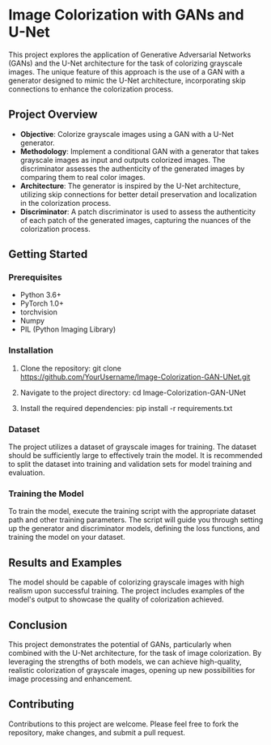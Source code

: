 # Image Colorization with GANs and U-Net

This project explores the application of Generative Adversarial Networks (GANs) and the U-Net architecture for the task of colorizing grayscale images. The unique feature of this approach is the use of a GAN with a generator designed to mimic the U-Net architecture, incorporating skip connections to enhance the colorization process.

## Project Overview

- **Objective**: Colorize grayscale images using a GAN with a U-Net generator.
- **Methodology**: Implement a conditional GAN with a generator that takes grayscale images as input and outputs colorized images. The discriminator assesses the authenticity of the generated images by comparing them to real color images.
- **Architecture**: The generator is inspired by the U-Net architecture, utilizing skip connections for better detail preservation and localization in the colorization process.
- **Discriminator**: A patch discriminator is used to assess the authenticity of each patch of the generated images, capturing the nuances of the colorization process.

## Getting Started

### Prerequisites

- Python 3.6+
- PyTorch 1.0+
- torchvision
- Numpy
- PIL (Python Imaging Library)

### Installation

1. Clone the repository:
git clone https://github.com/YourUsername/Image-Colorization-GAN-UNet.git

2. Navigate to the project directory:
cd Image-Colorization-GAN-UNet

3. Install the required dependencies:
pip install -r requirements.txt


### Dataset

The project utilizes a dataset of grayscale images for training. The dataset should be sufficiently large to effectively train the model. It is recommended to split the dataset into training and validation sets for model training and evaluation.

### Training the Model

To train the model, execute the training script with the appropriate dataset path and other training parameters. The script will guide you through setting up the generator and discriminator models, defining the loss functions, and training the model on your dataset.

## Results and Examples

The model should be capable of colorizing grayscale images with high realism upon successful training. The project includes examples of the model's output to showcase the quality of colorization achieved.

## Conclusion

This project demonstrates the potential of GANs, particularly when combined with the U-Net architecture, for the task of image colorization. By leveraging the strengths of both models, we can achieve high-quality, realistic colorization of grayscale images, opening up new possibilities for image processing and enhancement.

## Contributing

Contributions to this project are welcome. Please feel free to fork the repository, make changes, and submit a pull request.


